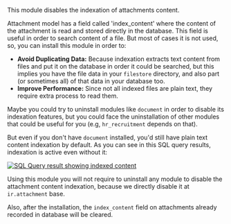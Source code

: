 This module disables the indexation of attachments content.

Attachment model has a field called 'index_content' where the content of
the attachment is read and stored directly in the database. This field
is useful in order to search content of a file. But most of cases it is
not used, so, you can install this module in order to:

- **Avoid Duplicating Data:** Because indexation extracts text content
  from files and put it on the database in order it could be searched,
  but this implies you have the file data in your `filestore` directory,
  and also part (or sometimes all) of that data in your database too.
- **Improve Performance:** Since not all indexed files are plain text,
  they require extra process to read them.

Maybe you could try to uninstall modules like `document` in order to
disable its indexation features, but you could face the uninstallation
of other modules that could be useful for you (e.g, `hr_recruitment`
depends on that).

But even if you don't have `document` installed, you'd still have plain
text content indexation by default. As you can see in this SQL query
results, indexation is active even without it:

[![SQL Query result showing indexed content](https://user-images.githubusercontent.com/442938/67894113-45d27a80-fb2e-11e9-9a22-ba43d8b444c5.png)](https://user-images.githubusercontent.com/442938/67894113-45d27a80-fb2e-11e9-9a22-ba43d8b444c5.png)

Using this module you will not require to uninstall any module to
disable the attachment content indexation, because we directly disable
it at `ir.attachment` base.

Also, after the installation, the `index_content` field on attachments
already recorded in database will be cleared.
